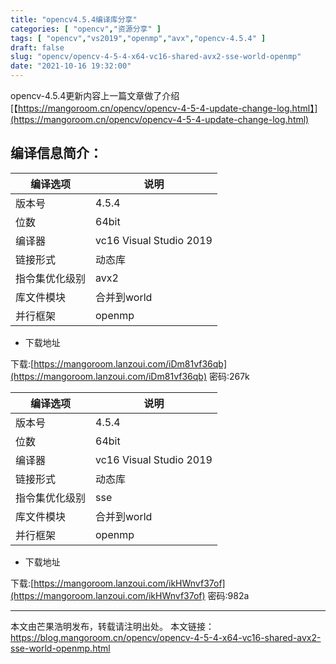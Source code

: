 ```yaml
---
title: "opencv4.5.4编译库分享"
categories: [ "opencv","资源分享" ]
tags: [ "opencv","vs2019","openmp","avx","opencv-4.5.4" ]
draft: false
slug: "opencv/opencv-4-5-4-x64-vc16-shared-avx2-sse-world-openmp"
date: "2021-10-16 19:32:00"
---
```


opencv-4.5.4更新内容上一篇文章做了介绍
[【https://mangoroom.cn/opencv/opencv-4-5-4-update-change-log.html】](https://mangoroom.cn/opencv/opencv-4-5-4-update-change-log.html)

## 编译信息简介：

| 编译选项    | 说明                       |
|---------|--------------------------|
| 版本号     | 4.5.4                   |
| 位数      | 64bit                    |
| 编译器     | vc16 Visual Studio 2019|
| 链接形式    | 动态库                      |
| 指令集优化级别 | avx2                     |
| 库文件模块   | 合并到world                 |
| 并行框架    | openmp                  |

- 下载地址

下载:[https://mangoroom.lanzoui.com/iDm81vf36qb](https://mangoroom.lanzoui.com/iDm81vf36qb) 密码:267k

| 编译选项    | 说明                       |
|---------|--------------------------|
| 版本号     | 4.5.4                   |
| 位数      | 64bit                    |
| 编译器     | vc16 Visual Studio 2019|
| 链接形式    | 动态库                      |
| 指令集优化级别 | sse                    |
| 库文件模块   | 合并到world                 |
| 并行框架    | openmp                  |

- 下载地址

下载:[https://mangoroom.lanzoui.com/ikHWnvf37of](https://mangoroom.lanzoui.com/ikHWnvf37of) 密码:982a

-------------

本文由芒果浩明发布，转载请注明出处。
本文链接：https://blog.mangoroom.cn/opencv/opencv-4-5-4-x64-vc16-shared-avx2-sse-world-openmp.html

